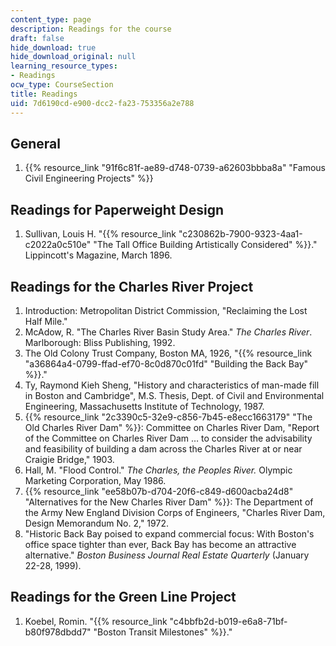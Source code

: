 ```yaml
---
content_type: page
description: Readings for the course
draft: false
hide_download: true
hide_download_original: null
learning_resource_types:
- Readings
ocw_type: CourseSection
title: Readings
uid: 7d6190cd-e900-dcc2-fa23-753356a2e788
---
```

## General

1. {{% resource_link "91f6c81f-ae89-d748-0739-a62603bbba8a" "Famous Civil Engineering Projects" %}}

## Readings for Paperweight Design

1. Sullivan, Louis H. "{{% resource_link "c230862b-7900-9323-4aa1-c2022a0c510e" "The Tall Office Building Artistically Considered" %}}." Lippincott's Magazine, March 1896.

## Readings for the Charles River Project

1. Introduction: Metropolitan District Commission, "Reclaiming the Lost Half Mile."
2. McAdow, R. "The Charles River Basin Study Area." *The Charles River*. Marlborough: Bliss Publishing, 1992.
3. The Old Colony Trust Company, Boston MA, 1926, "{{% resource_link "a36864a4-0799-ffad-ef70-8c0d870c01fd" "Building the Back Bay" %}}."
4. Ty, Raymond Kieh Sheng, "History and characteristics of man-made fill in Boston and Cambridge", M.S. Thesis, Dept. of Civil and Environmental Engineering, Massachusetts Institute of Technology, 1987.
5. {{% resource_link "2c3390c5-32e9-c856-7b45-e8ecc1663179" "The Old Charles River Dam" %}}: Committee on Charles River Dam, "Report of the Committee on Charles River Dam … to consider the advisability and feasibility of building a dam across the Charles River at or near Craigie Bridge," 1903.
6. Hall, M. "Flood Control." *The Charles, the Peoples River.* Olympic Marketing Corporation, May 1986.
7. {{% resource_link "ee58b07b-d704-20f6-c849-d600acba24d8" "Alternatives for the New Charles River Dam" %}}: The Department of the Army New England Division Corps of Engineers, "Charles River Dam, Design Memorandum No. 2," 1972.
8. "Historic Back Bay poised to expand commercial focus: With Boston's office space tighter than ever, Back Bay has become an attractive alternative." *Boston Business Journal Real Estate Quarterly* (January 22-28, 1999).

## Readings for the Green Line Project

1. Koebel, Romin. "{{% resource_link "c4bbfb2d-b019-e6a8-71bf-b80f978dbdd7" "Boston Transit Milestones" %}}."